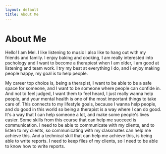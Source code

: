 ```yaml
---
layout: default
title: About Me
---
```

# About Me
Hello! I am Mel.
I like listening to music I also like to hang out with my friends and family. I enjoy baking and cooking, I am really interested into pschology and I want to become a therapiest when I am older, I am good at listening and team work. I try my best at everything I do, and i enjoy making people happy, my goal is to help people.

My career top choice is, being a therapist, I want to be able to be a safe space for someone, and I want to be someone where people can confide in. And not to feel judged, I want them to feel heard, I just really wanna help people, and your mental health is one of the most important things to take care of. This connects to my lifestyle goals, because I wanna help people, and do good in this world so being a therapist is a way where I can do good. It's a way that I can help someone a lot, and make some people's lives easier. Some skills from this course that can help me succeed is communication. I need to be able to communicate with my clients, and to listen to my clients, so communicating with my classmates can help me achieve this. And a technical skill that can help me achieve this, is being able to write reports. I need to keep files of my clients, so I need to be able to know how to write reports.

